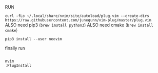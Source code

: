 RUN

` curl -fLo ~/.local/share/nvim/site/autoload/plug.vim --create-dirs https://raw.githubusercontent.com/junegunn/vim-plug/master/plug.vim
`
ALSO need pip3 (`brew install python3`)
ALSO need cmake (`brew install cmake`)

`
pip3 install --user neovim
`


finally run

```

nvim
:PlugInstall
```
